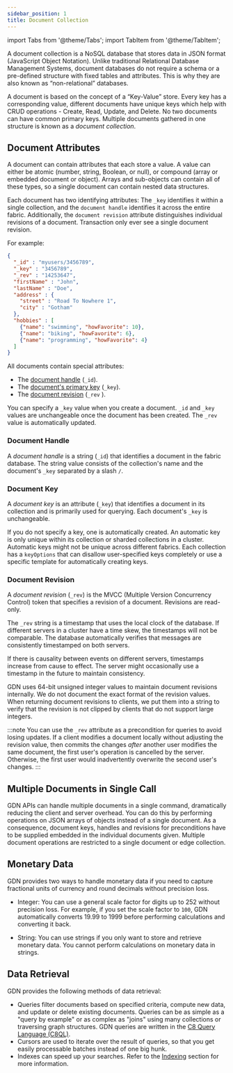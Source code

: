 ```yaml
---
sidebar_position: 1
title: Document Collection
---
```


import Tabs from '@theme/Tabs';
import TabItem from '@theme/TabItem';

A document collection is a NoSQL database that stores data in JSON format (JavaScript Object Notation). Unlike traditional Relational Database Management Systems, document databases do not require a schema or a pre-defined structure with fixed tables and attributes. This is why they are also known as “non-relational” databases.

A document is based on the concept of a “Key-Value” store. Every key has a corresponding value, different documents have unique keys which help with CRUD operations - Create, Read, Update, and Delete. No two documents can have common primary keys. Multiple documents gathered in one structure is known as a _document collection_.

## Document Attributes

A document can contain attributes that each store a value. A value can either be atomic (number, string, Boolean, or null), or compound (array or embedded document or object). Arrays and sub-objects can contain all of these types, so a single document can contain nested data structures.

Each document has two identifying attributes: The `_key` identifies it within a single collection, and the `document handle` identifies it across the entire fabric. Additionally, the `document revision` attribute distinguishes individual revisions of a document. Transaction only ever see a single document revision.

For example:

```json
{
  "_id" : "myusers/3456789",
  "_key" : "3456789",
  "_rev" : "14253647",
  "firstName" : "John",
  "lastName" : "Doe",
  "address" : {
    "street" : "Road To Nowhere 1",
    "city" : "Gotham"
  },
  "hobbies" : [
    {"name": "swimming", "howFavorite": 10},
    {"name": "biking", "howFavorite": 6},
    {"name": "programming", "howFavorite": 4}
  ]
}
```

All documents contain special attributes:

- The [document handle](#document-handle) (`_id`).
- The [document's primary key](#document-key) (`_key`).
- The [document revision](#document-revision) (`_rev` ).

You can specify a `_key` value when you create a document. `_id` and `_key` values are unchangeable once the document has been created. The `_rev` value is automatically updated.

### Document Handle

A _document handle_ is a string (`_id`) that identifies a document in the fabric database. The string value consists of the collection's name and the document's `_key` separated by a slash `/`.

### Document Key

A _document key_ is an attribute (`_key`) that identifies a document in its collection and is primarily used for querying. Each document's `_key` is unchangeable.

If you do not specify a key, one is automatically created. An automatic key is only unique within its collection or sharded collections in a cluster. Automatic keys might not be unique across different fabrics. Each collection has a `keyOptions` that can disallow user-specified keys completely or use a specific template for automatically creating keys.

### Document Revision

A _document revision_ (`_rev`) is the MVCC (Multiple Version Concurrency Control) token that specifies a revision of a document. Revisions are read-only.

The `_rev` string is a timestamp that uses the local clock of the database. If different servers in a cluster have a time skew, the timestamps will not be comparable. The database automatically verifies that messages are consistently timestamped on both servers.

If there is causality between events on different servers, timestamps increase from cause to effect. The server might occasionally use a timestamp in the future to maintain consistency.

GDN uses 64-bit unsigned integer values to maintain document revisions internally. We do not document the exact format of the revision values. When returning document revisions to clients, we put them into a string to verify that the revision is not clipped by clients that do not support large integers.

:::note
You can use the `_rev` attribute as a precondition for queries to avoid losing updates. If a client modifies a document locally without adjusting the revision value, then commits the changes _after_ another user modifies the same document, the first user's operation is cancelled by the server. Otherwise, the first user would inadvertently overwrite the second user's changes.
:::

## Multiple Documents in Single Call

GDN APIs can handle multiple documents in a single command, dramatically reducing the client and server overhead. You can do this by performing operations on JSON arrays of objects instead of a single document. As a consequence, document keys, handles and revisions for preconditions have to be supplied embedded in the individual documents given. Multiple document operations are restricted to a single document or edge collection.

## Monetary Data

GDN provides two ways to handle monetary data if you need to capture fractional units of currency and round decimals without precision loss.

- Integer: You can use a general scale factor for digits up to 252 without precision loss. For example, if you set the scale factor to `100`, GDN automatically converts 19.99 to 1999 before performing calculations and converting it back.

- String: You can use strings if you only want to store and retrieve monetary data. You cannot perform calculations on monetary data in strings.

## Data Retrieval

GDN provides the following methods of data retrieval:

- Queries filter documents based on specified criteria, compute new data, and update or delete existing documents. Queries can be as simple as a "query by example" or as complex as "joins" using many collections or traversing graph structures. GDN queries are written in the [C8 Query Language (C8QL)](../../../compute/queryworkers/queries/c8ql/index.md).
- Cursors are used to iterate over the result of queries, so that you get easily processable batches instead of one big hunk.
- Indexes can speed up your searches. Refer to the [Indexing](../indexing/index.md) section for more information.
